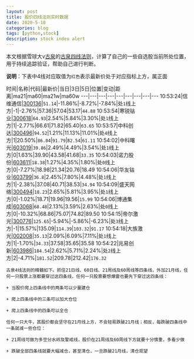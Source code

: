 ```yaml
---
layout: post
title: 股价四线法则实时数据
date: 2020-5-10
categories: blog
tags: [python,stock]
description: stock index alert
---
```



本文根据雪球大v[古泉](https://xueqiu.com/u/7148646888)的[古泉四线法则](https://xueqiu.com/7148646888/130498192)，计算了自己的一些自选股当前所处位置，用于持续追踪验证，帮助自己进行判断。

**说明**：下表中4线对应取值为`红色`表示最新价处于对应指标上方，属正面

时间|名称|代码|最新价|当日|3日|5日|位置|变动|距离|ma21|ma60|ma21w|ma60w
---|---|---|---|---|---|---|---|---
10:53:24|信维通信|[300136](https://xueqiu.com/S/SZ300136)|`51.14`|-11.86%|-8.72%|-7.84%|处`1`线上方|-1|-2.76%|57.36|57.04|53.17|`44.88`
10:53:54|寒锐钴业|[300618](https://xueqiu.com/S/SZ300618)|`64.93`|2.54%|5.84%|3.30%|处`1`线上方|1|-2.77%|66.61|71.82|65.40|`63.65`
10:53:57|中科创达|[300496](https://xueqiu.com/S/SZ300496)|`94.52`|1.21%|11.13%|11.01%|处`4`线上方|1|20.50%|`86.04`|`91.79`|`82.54`|`61.11`
10:54:02|中科曙光|[603019](https://xueqiu.com/S/SH603019)|`39.86`|2.49%|4.49%|3.54%|处`1`线上方|0|1.63%|39.90|43.58|41.68|`33.35`
10:54:03|诺力股份|[603611](https://xueqiu.com/S/SH603611)|`18.38`|1.27%|4.35%|1.80%|处`0`线上方|0|-7.27%|18.98|21.34|20.76|18.49
10:54:06|华友钴业|[603799](https://xueqiu.com/S/SH603799)|`36.8`|2.45%|7.80%|4.48%|处`1`线上方|1|-2.38%|37.08|40.71|38.53|`34.94`
10:54:09|盛天网络|[300494](https://xueqiu.com/S/SZ300494)|`18.23`|2.65%|5.81%|3.95%|处`1`线上方|0|-1.02%|18.71|19.96|19.56|`15.99`
10:54:06|博通集成|[603068](https://xueqiu.com/S/SH603068)|`68.48`|2.13%|3.59%|2.63%|处`0`线上方|0|-10.32%|68.86|75.07|74.82|89.50
10:54:15|帝尔激光|[300776](https://xueqiu.com/S/SZ300776)|`125.65`|-5.94%|-5.86%|-6.23%|处`3`线上方|-1|15.57%|135.09|`114.39`|`103.32`|`91.17`
10:54:18|大族激光|[002008](https://xueqiu.com/S/SZ002008)|`35.13`|2.09%|6.09%|7.11%|处`1`线上方|1|-1.70%|`34.33`|37.58|35.65|35.58
10:54:22|兆易创新|[603986](https://xueqiu.com/S/SH603986)|`184.54`|2.62%|5.71%|2.24%|处`2`线上方|2|-4.71%|`181.52`|209.78|212.42|`176.32`

```
古泉4线法则的精髓如下。抓住21日线、60日线、21周线及60周线等四条线，外加21月线，任何一只股票上涨都要穿过这四条线，任何一只股票要想爆雷也要先下穿过这四条线：

+ 当股价爬上四条线中的两条可以少量建仓

+ 爬上四条线中的三条可以加大仓位

+ 爬上四条线中的四条可以全仓

任何一只大牛，其股价都会坚守在21月线上方，不会轻易跌破21月线；相反，每跌破四条线中一条就减一些仓位：

+ 21周线可做为多空分水岭及警戒线，股价在21周线及60周线下方就要十分慎重，多看少做

+ 跌破全部四条线就要大幅减仓，甚至清仓，一旦跌破21月线，清仓观望
```
